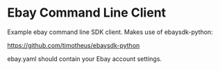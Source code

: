 Ebay Command Line Client
========================

Example ebay command line SDK client.  Makes use of ebaysdk-python:

https://github.com/timotheus/ebaysdk-python

ebay.yaml should contain your Ebay account settings.


